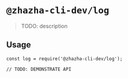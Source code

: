 # `@zhazha-cli-dev/log`

> TODO: description

## Usage

```
const log = require('@zhazha-cli-dev/log');

// TODO: DEMONSTRATE API
```
